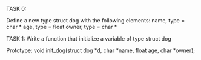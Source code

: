 TASK 0:

Define a new type struct dog with the following elements:
name, type = char *
age, type = float
owner, type = char *

TASK 1:
Write a function that initialize a variable of type struct dog

Prototype: void init_dog(struct dog *d, char *name, float age, char *owner);